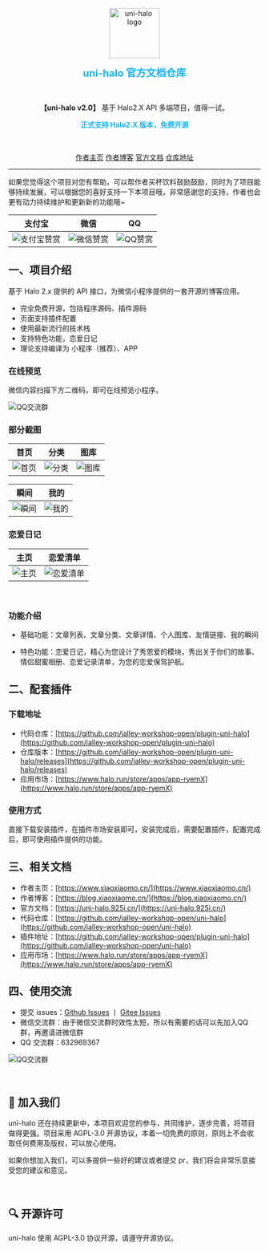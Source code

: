 <p align="center">
    <a href="https://uni-halo.925i.cn" target="_blank" rel="noopener noreferrer">
        <img width="100" src="https://uni-halo.925i.cn/logo.png" alt="uni-halo logo" />
    </a>
</p>

<p align="center"><b style="font-size: 20px;color: #10B5FB">uni-halo 官方文档仓库</b></p>
<br />
<p align="center"><b>【uni-halo v2.0】</b> 基于 Halo2.X API 多端项目，值得一试。</p>
<p align="center"><b style="font-size: 14px;color: #10B5FB">正式支持 Halo2.X 版本，免费开源</b></p>


<br />
<p align="center">
	<a href="https://www.xiaoxiaomo.cn">作者主页</a>
	<a href="https://blog.xiaoxiaomo.cn">作者博客</a>
	<a href="https://uni-halo.925i.cn">官方文档</a>
	<a href="https://github.com/ialley-workshop-open/uni-halo">仓库地址</a>
</p>

---

如果您觉得这个项目对您有帮助，可以帮作者买杯饮料鼓励鼓励，同时为了项目能够持续发展，可以根据您的喜好支持一下本项目哦，非常感谢您的支持，作者也会更有动力持续维护和更新新的功能哦~

|                支付宝												                 |                微信												                 |                QQ												                 |
|:----------------------------------------------:|:---------------------------------------------:|:---------------------------------------------:|
| ![支付宝赞赏](https://blog.xiaoxiaomo.cn/upload/zf_zfb_skm.png) | ![微信赞赏](https://blog.xiaoxiaomo.cn/upload/zf_wx_zsm.png)	 | ![QQ赞赏](https://blog.xiaoxiaomo.cn/upload/zf_qq_skm.png)	 |


## 一、项目介绍

基于 Halo 2.x 提供的 API 接口，为微信小程序提供的一套开源的博客应用。

- 完全免费开源，包括程序源码、插件源码
- 页面支持插件配置
- 使用最新流行的技术栈
- 支持特色功能，恋爱日记
- 理论支持编译为 小程序（推荐）、APP


### 在线预览

微信内容扫描下方二维码，即可在线预览小程序。

![QQ交流群](https://blog.xiaoxiaomo.cn/upload/xiaochengxu.gif)


### 部分截图

|首页|分类|图库|
|:--:|:--:|:--:|
|![首页](https://blog.xiaoxiaomo.cn/upload/39789CF4434C9CD6A6289D7209AF6EEF.jpg)|![分类](https://blog.xiaoxiaomo.cn/upload/19CB6B66F40200045B6F572A9C28C5E8.jpg)|![图库](https://blog.xiaoxiaomo.cn/upload/464F22FDB216CE802653A5F03BE34351.jpg)|

|瞬间|我的|
|:--:|:--:|
|![瞬间](https://blog.xiaoxiaomo.cn/upload/41EE8ADBFAE709A483A6E5F814C6A6E4.jpg)|![我的](https://blog.xiaoxiaomo.cn/upload/9AEFE8DA4671A3C7F20F76FF3F9D15C9.jpg)|


### 恋爱日记

|主页|恋爱清单|
|:--:|:--:|
|![主页](https://uni-halo.925i.cn/assets/love_001.6bf8b4e9.jpg)|![恋爱清单](https://uni-halo.925i.cn/assets/love_002.a08bd8d6.jpg)|
<br/>


### 功能介绍

- 基础功能：文章列表、文章分类、文章详情、个人图库、友情链接、我的瞬间

- 特色功能：恋爱日记，精心为您设计了秀恩爱的模块，秀出关于你们的故事、情侣甜蜜相册、恋爱记录清单，为您的恋爱保驾护航。


## 二、配套插件

### 下载地址
- 代码仓库：[https://github.com/ialley-workshop-open/plugin-uni-halo](https://github.com/ialley-workshop-open/plugin-uni-halo)
- 仓库版本：[https://github.com/ialley-workshop-open/plugin-uni-halo/releases](https://github.com/ialley-workshop-open/plugin-uni-halo/releases)
- 应用市场：[https://www.halo.run/store/apps/app-ryemX](https://www.halo.run/store/apps/app-ryemX)

### 使用方式

直接下载安装插件，在插件市场安装即可，安装完成后，需要配置插件，配置完成后，即可使用插件提供的功能。


## 三、相关文档

- 作者主页：[https://www.xiaoxiaomo.cn/](https://www.xiaoxiaomo.cn/)
- 作者博客：[https://blog.xiaoxiaomo.cn/](https://blog.xiaoxiaomo.cn/)
- 官方文档：[https://uni-halo.925i.cn/](https://uni-halo.925i.cn/)
- 代码仓库：[https://github.com/ialley-workshop-open/uni-halo](https://github.com/ialley-workshop-open/uni-halo)
- 插件地址：[https://github.com/ialley-workshop-open/plugin-uni-halo](https://github.com/ialley-workshop-open/uni-halo)
- 应用市场：[https://www.halo.run/store/apps/app-ryemX](https://www.halo.run/store/apps/app-ryemX)


## 四、使用交流

- 提交 issues：[Github Issues](https://github.com/ialley-workshop-open/uni-halo/issues)
	丨 [Gitee Issues](https://github.com/ialley-workshop-open/uni-halo/issues)
- 微信交流群：由于微信交流群时效性太短，所以有需要的话可以先加入QQ群，再邀请进微信群
- QQ 交流群：632969367

![QQ交流群](https://blog.xiaoxiaomo.cn/upload/qun.png)

<br/>

## 🎉 加入我们

uni-halo 还在持续更新中，本项目欢迎您的参与，共同维护，逐步完善，将项目做得更强。项目采用 AGPL-3.0 开源协议，本着一切免费的原则，原则上不会收取任何费用及版权，可以放心使用。

如果你想加入我们，可以多提供一些好的建议或者提交 pr，我们将会非常乐意接受您的建议和意见。

<br/>

## 🔍 开源许可

uni-halo 使用 AGPL-3.0 协议开源，请遵守开源协议。
